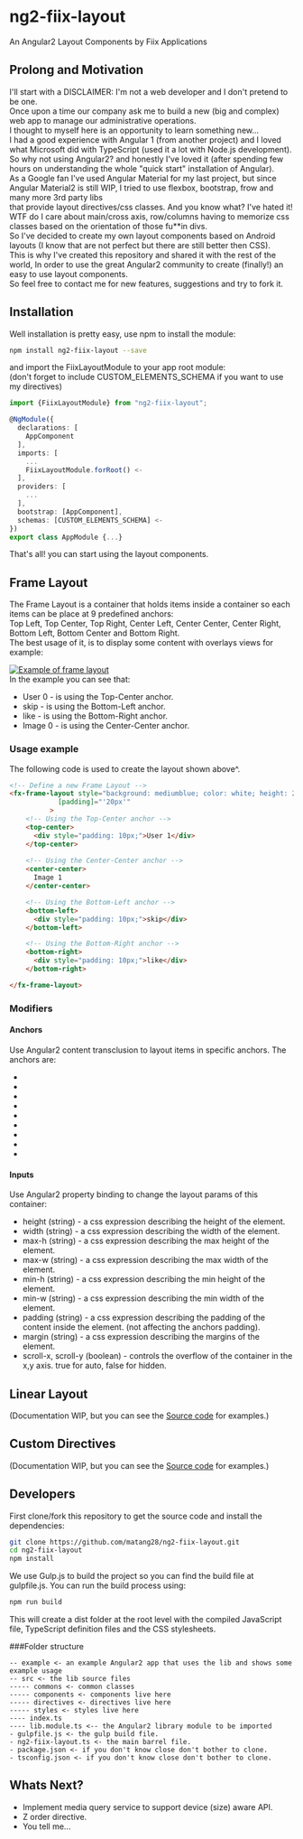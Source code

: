 # ng2-fiix-layout
An Angular2 Layout Components by Fiix Applications

## Prolong and Motivation
I'll start with a DISCLAIMER: I'm not a web developer and I don't pretend to be one.  
Once upon a time our company ask me to build a new (big and complex) web app to manage our administrative operations.  
I thought to myself here is an opportunity to learn something new...  
I had a good experience with Angular 1 (from another project) and I loved what Microsoft did with TypeScript (used it a lot with Node.js development).  
So why not using Angular2? and honestly I've loved it (after spending few hours on understanding the whole "quick start" installation of Angular).  
As a Google fan I've used Angular Material for my last project, but since Angular Material2 is still WIP, I tried to use flexbox, bootstrap, frow and many more 3rd party libs  
that provide layout directives/css classes. And you know what? I've hated it! WTF do I care about main/cross axis, row/columns having to memorize css classes based on the orientation of
those fu**in divs.  
So I've decided to create my own layout components based on Android layouts (I know that are not perfect but there are still better then CSS).  
This is why I've created this repository and shared it with the rest of the world, In order to use the great Angular2 community to create (finally!) an easy to use layout components.  
So feel free to contact me for new features, suggestions and try to fork it.  

## Installation
Well installation is pretty easy, use npm to install the module:
```bash
npm install ng2-fiix-layout --save
```

and import the FiixLayoutModule to your app root module:   
(don't forget to include CUSTOM_ELEMENTS_SCHEMA if you want to use my directives)
```typescript
import {FiixLayoutModule} from "ng2-fiix-layout";

@NgModule({
  declarations: [
    AppComponent
  ],
  imports: [
    ...  
    FiixLayoutModule.forRoot() <-
  ],
  providers: [
    ...
  ],
  bootstrap: [AppComponent],
  schemas: [CUSTOM_ELEMENTS_SCHEMA] <-
})
export class AppModule {...}
```

That's all! you can start using the layout components.

## Frame Layout
The Frame Layout is a container that holds items inside a container so each items can be place at 9 predefined anchors:  
Top Left, Top Center, Top Right, Center Left, Center Center, Center Right, Bottom Left, Bottom Center and Bottom Right.  
The best usage of it, is to display some content with overlays views for example:  

[![Example of frame layout](https://s28.postimg.org/rwmrssy25/frame_1.jpg)](https://postimg.org/image/l66ajdaw9/)  
In the example you can see that:  
* User 0 - is using the Top-Center anchor.
* skip - is using the Bottom-Left anchor.
* like - is using the Bottom-Right anchor.
* Image 0 - is using the Center-Center anchor.

### Usage example
The following code is used to create the layout shown above^.
```html
<!-- Define a new Frame Layout --> 
<fx-frame-layout style="background: mediumblue; color: white; height: 200px; width: 200px;"                                                      
            [padding]="'20px'"
          >
    <!-- Using the Top-Center anchor -->          
    <top-center>
      <div style="padding: 10px;">User 1</div>
    </top-center>
            
    <!-- Using the Center-Center anchor -->
    <center-center>
      Image 1
    </center-center>

    <!-- Using the Bottom-Left anchor -->
    <bottom-left>
      <div style="padding: 10px;">skip</div>
    </bottom-left>

    <!-- Using the Bottom-Right anchor -->
    <bottom-right>
      <div style="padding: 10px;">like</div>
    </bottom-right>

</fx-frame-layout>
```

### Modifiers
#### Anchors
Use Angular2 content transclusion to layout items in specific anchors. The anchors are:  
 *  <top-left></top-left>
 *  <top-center></top-center>
 *  <top-right></top-right>
 *  <center-left></center-left>
 *  <center-center></center-center>
 *  <center-right></center-right>
 *  <bottom-left></bottom-left>
 *  <bottom-center></bottom-center>
 *  <bottom-right></bottom-right>

#### Inputs
Use Angular2 property binding to change the layout params of this container:
 * height (string) - a css expression describing the height of the element.
 * width (string) - a css expression describing the width of the element.
 * max-h (string) - a css expression describing the max height of the element.
 * max-w (string) - a css expression describing the max width of the element.
 * min-h (string) - a css expression describing the min height of the element.
 * min-w (string) - a css expression describing the min width of the element.
 * padding (string) - a css expression describing the padding of the content inside the element. (not affecting the anchors padding).
 * margin (string) - a css expression describing the margins of the element.
 * scroll-x, scroll-y (boolean) - controls the overflow of the container in the x,y axis. true for auto, false for hidden.
 

## Linear Layout
(Documentation WIP, but you can see the [Source code](https://github.com/matang28/ng2-fiix-layout/blob/master/src/components/linear-layout.component.ts) for examples.)

## Custom Directives
(Documentation WIP, but you can see the [Source code](https://github.com/matang28/ng2-fiix-layout/tree/master/src/directives) for examples.)

## Developers
First clone/fork this repository to get the source code and install the dependencies:

```bash
git clone https://github.com/matang28/ng2-fiix-layout.git
cd ng2-fiix-layout
npm install
```

We use Gulp.js to build the project so you can find the build file at gulpfile.js. You can run the build process using:

```bash
npm run build
```

This will create a dist folder at the root level with the compiled JavaScript file, TypeScript definition files and the CSS stylesheets.  

###Folder structure
```
-- example <- an example Angular2 app that uses the lib and shows some example usage
-- src <- the lib source files
----- commons <- common classes
----- components <- components live here
----- directives <- directives live here
----- styles <- styles live here
---- index.ts
---- lib.module.ts <-- the Angular2 library module to be imported
- gulpfile.js <- the gulp build file.
- ng2-fiix-layout.ts <- the main barrel file.
- package.json <- if you don't know close don't bother to clone.
- tsconfig.json <- if you don't know close don't bother to clone.
```

## Whats Next?
* Implement media query service to support device (size) aware API.
* Z order directive.
* You tell me...